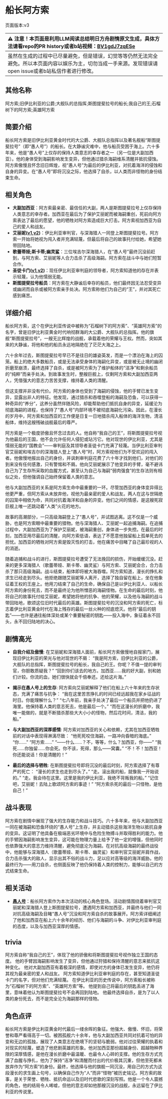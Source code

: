 # 船长阿方索
页面版本:v3
 

| :warning: 注意！本页面是利用LLM阅读总结明日方舟剧情原文生成，具体方法请看repo的PR history或者b站视频：[BV1gdJ7zqESe](https://www.bilibili.com/video/BV1gdJ7zqESe/)         |
|:----------------------------|
| 虽然在生成的过程中已尽量避免，但是错误，幻觉等等仍然无法完全避免。所以本页面内容以娱乐为主，切勿当成一手来源。发现错误请open issue或者b站私信作者进行修改。|



## 其他名称
阿方索;旧伊比利亚的公爵;大舰队的总指挥;斯图提斐拉号的船长;我自己的王;石榴树下的阿方索;英雄阿方索
## 简要介绍
船长阿方索是旧伊比利亚黄金时代的大公爵、大舰队总指挥以及著名舰船“斯图提斐拉号”（即“愚人号”）的船长。在大静谧灾难中，他与船员受困于海上。六十多年来，他是“愚人号”上仅存的保持人类意志的幸存者之一（另一位是大副加西亚）。他的身体受到海嗣影响发生变异，但他通过猎杀海嗣维系清醒并抵抗侵蚀。阿方索傲慢且怀念旧日辉煌，视“愚人号”为最后的伊比利亚，对抗着海洋的侵蚀和自身的异变。在“愚人号”即将沉没之际，他选择了自杀，以人类而非怪物的身份结束生命。
## 相关角色
-   **大副加西亚**：阿方索最亲密、最信任的大副，两人是斯图提斐拉号上仅存保持人类意志的幸存者。加西亚在最后为了保护艾丽妮而被海嗣重创，死前向阿方索表达了最后的愿望，他的牺牲对阿方索造成巨大打击。阿方索视加西亚为自己的爱人和战友。
-   **艾丽妮([v1](../chars/char_4009_irene.md),[v2](char_4009_irene.md))**：伊比利亚审判官，与深海猎人一同登上斯图提斐拉号。阿方索一开始将她视为闯入者并充满轻蔑，但最后将自己的故事托付给她，希望她带回陆地。
-   **歌蕾蒂娅;斯卡蒂;幽灵鲨**：三位埃吉尔深海猎人，在“愚人号”最终沉没前赶到，与阿方索、艾丽妮等人合力击杀了高级海嗣。阿方索在战斗中与她们短暂合作。
-   **圣徒卡门([v1](../chars/extended_char_sheng_tu_ka_men.md),[v2](extended_char_sheng_tu_ka_men.md))**：现任伊比利亚审判庭的领导者，阿方索知道他的存在并表示轻蔑，认为他懦弱无能。
-   **斯图提斐拉号船员**：阿方索在大静谧后幸存的船员，他们最终因无法忍受变异或幽闭而自杀或被阿方索亲手处决。阿方索称他们为自己的“王”，并对其死亡感到痛苦。
## 详细介绍
船长阿方索，这个在伊比利亚传说中被称为“石榴树下的阿方索”、“英雄阿方索”的名字，曾是旧伊比利亚黄金时代响彻群海的大公爵、大舰队的总指挥。他的旗舰“斯图提斐拉号”，一艘无比辉煌的战舰，承载着他的荣耀与王权。然而，突如其来的大静谧，将他和他的船员永远地隔绝在了茫茫大海之上。

六十余年过去，斯图提斐拉号早已不是往日的雄姿英发，而是一个漂泊在海上的囚笼。船上的绝大多数船员，或是无法承受身体的海嗣化异变，或是被无止境的幽闭折磨至崩溃，最终选择了自杀，或是被阿方索为了维护船体的“洁净”和剩余船员的“纯粹”而亲手处决。到故事发生时，整艘巨舰上，仅剩阿方索和大副加西亚两人，凭借强大的意志力苦苦支撑，维持着人类的清醒。

但这支撑并非没有代价。阿方索的身体也受到了海嗣的侵蚀，他的手臂已发生变异，显露出非人的特征。他发现，通过猎杀和吞噬登船的海嗣及恐鱼，可以获得一种奇异的“养分”，这养分虽然伴随风险，却能帮助他们抵抗自身的异变，延缓沦为彻底海嗣的进程，也保持了“愚人号”内部环境不被彻底海嗣化污染。因此，在漫长的岁月中，阿方索和加西亚的工作便是日复一日地猎杀闯入船体的海洋生物，清洁船体，维持这艘残破战舰最后的尊严。

阿方索是一个极度骄傲且怀念过去的人。他自称“我自己的王”，将斯图提斐拉号视为他最后的王国，他不会允许任何人侵犯或玷污它。他对现世的伊比利亚，尤其是懦弱无能的“国教会”——审判庭及其领导者圣徒卡门充满了轻蔑。当伊比利亚审判官艾丽妮和埃吉尔的深海猎人登上“愚人号”时，阿方索视他们为不受欢迎的闯入者。他傲慢地报出自己的身份，并讽刺审判庭花费了六十年才找到他们，对他们的到来没有任何感激，只有警惕和不屑。他向艾丽妮展示了他变异的手臂，毫不避讳自己为了生存所采取的血腥方式，甚至认为自己与海嗣“弱肉强食”的生存法则有相似之处，但他强调自己始终保留着人类的意志。

他与大副加西亚的关系是阿方索生命中最重要的一环。尽管加西亚的身体变异得比他更严重，但阿方索从未放弃他，视他为最亲密的爱人和战友。两人在这与世隔绝的囚笼中相依为命，共同对抗着海洋和自身的异变。他们之间的情感，是这艘死寂巨舰上唯一还跳动着“人类”火花的地方。

故事的高潮部分，一只高级海嗣登上了“愚人号”，并试图逃离。这不仅是一个威胁，也是阿方索眼中最重要的猎物。他与深海猎人、艾丽妮一起追捕海嗣。在追捕过程中，大副加西亚为了保护艾丽妮，被海嗣重创，身体进一步失控。在最后的时刻，加西亚用尽最后的清醒，向阿方索低语，表达了不愿意他独留船上孤单死去的担忧。加西亚的牺牲对阿方索是毁灭性的打击，他在痛苦中目睹了自己最珍视的人的消逝。

随着追捕和战斗的进行，斯图提斐拉号遭受了无法挽回的损伤，开始缓缓沉没。赶来的更多深海猎人（歌蕾蒂娅、斯卡蒂、幽灵鲨）与阿方索、艾丽妮会合，合力击杀了那只高级海嗣。战斗结束，船体即将被大海吞噬。阿方索知道，漫长的挣扎和求生已经走到尽头。他拒绝跟随艾丽妮等人离开，选择了独自留在船上，坐在他象征着王权的王座上。他用刀结束了自己的生命，确保自己是以伊比利亚人、以船长阿方索的身份死去，而不是最终沦为他所憎恶的海嗣怪物。在生命的最后时刻，他将自己的故事托付给艾丽妮，希望她将他的抗争、他的荣耀，以及他与海嗣的战斗带回陆地，歌颂这位旧时代最后的英雄。斯图提斐拉号的沉没和阿方索的死亡，标志着伊比利亚黄金时代在海上残存的最后一丝火种的彻底熄灭。他将“最后的钥匙”——也许是通往船体深处或某个重要秘密的钥匙——投入海中，象征着永不回头，永不回归陆地的决心。
## 剧情高光
- **自我介绍及傲慢**: 在艾丽妮和深海猎人面前，船长阿方索傲慢地自报家门，展现旧伊比利亚的荣光与他对现世的不屑：
  “我是阿方索，旧伊比利亚的公爵，大舰队的总指挥，斯图提斐拉号的船长，我自己的王。你呢？不值一提的审判官，你胆敢质疑我？”
  “回到你们该去的地方。加西亚......我的好大副，别和她们计较。你流的血，她们很快就会千倍奉还。还给这片海。”

- **揭示在愚人号上的生存**: 阿方索向艾丽妮解释了他们在船上六十年来的生存状态，充满了痛苦与抗争：
  “我在这里苦苦挣扎的时间已经远超我在家乡征战的时日。你能理解什么？”
  “七八年前，我亲手处决了最后一个船员并把他扔进了海里。他保持着人类的意志死去，他是最后一个。”
  “而在这漫长的折磨中，我唯一能做的，就是不断猎杀那些大大小小的怪物，然后花时间，清洁，我的船。”

- **与大副加西亚的深厚感情**: 阿方索对加西亚的关心和依赖，尤其在加西亚牺牲前的对话中表现得淋漓尽致：
  “他死死咬住海嗣，一路冲向昏暗的海底。”
  “你......” “阿方索......” “——什么......？不，等等，什么？加西亚，你——”
  “我死......你独留......你会死。你不该，死得，那么——窝囊。”
  “不！不！加西亚！你还能说话！你是清醒的！”

- **最后的选择与牺牲**: 在斯图提斐拉号即将沉没的最后时刻，阿方索选择了有尊严的死亡：
  “漫长的求生也走到尽头了。”
  “走。滚出我的船，就像我一开始说的。”
  “走。我会待在这里。这里是我的伊比利亚，我绝不背叛我的船。”
  “记住吧，艾丽妮！去陆上歌颂阿方索的事迹！”
  “阿方索杀死的最后一只怪物，是他自己！”
## 战斗表现
阿方索在剧情中展现了强大的生存能力和战斗技巧。六十多年来，他与大副加西亚一同在被海嗣和恐鱼环绕的“愚人号”上生存，并主动猎杀这些海洋生物以抵抗自身的变异。这证明了他具备在极端恶劣环境中与危险生物搏斗并取得胜利的能力。他的手臂因海嗣影响发生变异，这可能在物理力量上给予了他一定的增强，但他同时也依靠强大的意志力维持清醒，避免彻底沦为海嗣。在对抗高级海嗣的最终战役中，他能够与深海猎人（歌蕾蒂娅、斯卡蒂、幽灵鲨）和审判官艾丽妮并肩作战，合力击杀强大的敌人，显示出其不俗的战斗力，足以应对高等级的海洋威胁。他的最终行为——用刀自杀，也侧面反映了他仍保持着人类的控制力，能够以自己的方式结束生命。
## 相关活动
-   **[愚人号](../stories/act17side.md)**：船长阿方索作为本次活动的核心角色登场。活动剧情围绕着审判官艾丽妮和深海猎人登上斯图提斐拉号，遭遇阿方索和加西亚，并最终与他们一同对抗高级海嗣及目睹“愚人号”沉没和阿方索自杀的故事展开。阿方索详细阐述了他和加西亚在船上六十余年的经历、他们与海嗣的斗争、对伊比利亚审判庭的态度，以及与加西亚深厚的情感。
## trivia
阿方索自称“我自己的王”，体现了他的骄傲和将斯图提斐拉号视作独立王国的态度。
他的手臂因海嗣影响发生了变异，但他通过狩猎和保持清醒的意志来抵抗这种变化。
他对大副加西亚有着极深的感情，即使对方的身体已发生变异，他仍将其视为最亲密的爱人和战友。
阿方索知道伊比利亚审判庭的存在，甚至知道圣徒卡门的名字，但对他们充满轻蔑。
在伊比利亚的历史传说中，阿方索船长被称为“石榴树下的阿方索”、“英雄阿方索”等。
他提到自己将最后的钥匙丢进了海里，意味着他认为斯图提斐拉号不会再回到陆地。
他最终选择自杀，是为了以人类的身份死去，而不是完全沦为海嗣那样的怪物。
## 角色点评
船长阿方索是伊比利亚黄金时代最后一缕余晖的象征。他强大、傲慢、怀旧，将荣誉和尊严看得高于一切。被困孤舰六十余年，他与大副加西亚共同对抗着可怕的异变和无边的孤独，展现了人类意志在绝境下的坚韧与脆弱。他对过往荣耀的执着和对现实的轻蔑，塑造了他悲剧英雄的形象。他对加西亚那份超越身份、超越物种界限的深厚情感，是他在漫长折磨中最温暖、也最令人心碎的支撑。他的生存方式充满了血腥与挣扎，他为了保持“洁净”和清醒而付出的代价极其沉重，但他至死都未放弃作为“阿方索”的身份。最终，他选择与他的旗舰一同沉没，用自己的方式为这段漫长的求生画上句号，以确保自己作为“人”而非“怪物”被历史铭记。阿方索的故事，是关于荣誉、牺牲、抵抗命运以及旧时代悲歌的深刻写照。他是一个令人震撼的角色，他的结局令人唏嘘，但他的意志却如他那艘沉没的战舰，永远留在了伊比利亚的传说里。